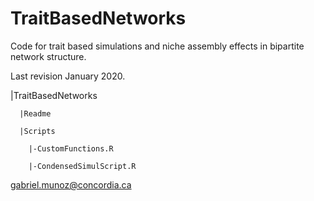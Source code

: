 # TraitBasedNetworks

Code for trait based simulations and niche assembly effects in bipartite network structure.

Last revision January 2020. 

  |TraitBasedNetworks

      |Readme
  
      |Scripts
  
        |-CustomFunctions.R
      
        |-CondensedSimulScript.R
    


gabriel.munoz@concordia.ca
